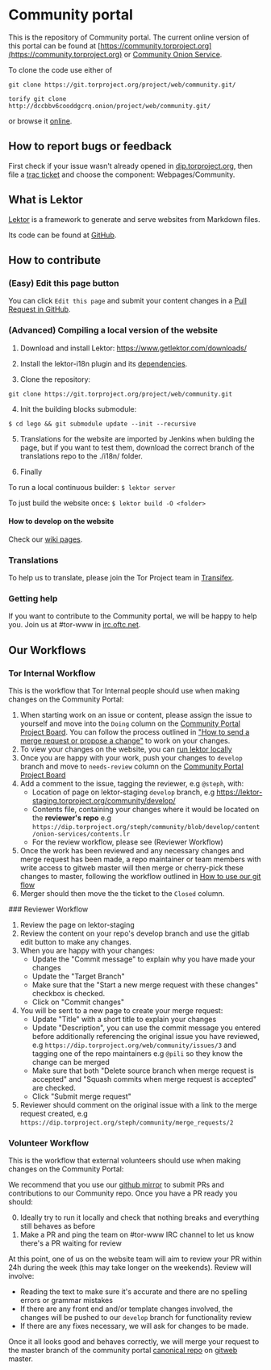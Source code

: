 # Community portal

This is the repository of Community portal. The current online version of this portal can be found at [https://community.torproject.org](https://community.torproject.org) or [Community Onion Service](http://3gldbgtv5e4god56.onion/).

To clone the code use either of 

```git clone https://git.torproject.org/project/web/community.git/```

```torify git clone http://dccbbv6cooddgcrq.onion/project/web/community.git/``` 

or browse it [online](http://gitweb.torproject.org/project/web/community.git).

## How to report bugs or feedback 

First check if your issue wasn't already opened in [dip.torproject.org](https://dip.torproject.org/web/community/issues), then file a [trac ticket](https://trac.torproject.org/projects/tor/newticket) and choose the component: Webpages/Community. 


## What is Lektor

[Lektor](https://www.getlektor.com/) is a framework to generate and serve websites from Markdown files.

Its code can be found at [GitHub](https://github.com/lektor/lektor).

## How to contribute

### (Easy) Edit this page button

You can click ```Edit this page``` and submit your content changes in a [Pull Request in GitHub](https://github.com/torproject/community/pulls).

### (Advanced) Compiling a local version of the website

1. Download and install Lektor: https://www.getlektor.com/downloads/

2. Install the lektor-i18n plugin and its [dependencies](https://github.com/numericube/lektor-i18n-plugin#prerequisites).

3. Clone the repository:

```git clone https://git.torproject.org/project/web/community.git```

4. Init the building blocks submodule: 

```$ cd lego && git submodule update --init --recursive```

5. Translations for the website are imported by Jenkins when bulding the page, but if you want to test them, download the correct branch of the translations repo to the ./i18n/ folder.

6. Finally

To run a local continuous builder: ```$ lektor server```

To just build the website once: ```$ lektor build -O <folder>```

#### How to develop on the website

Check our [wiki pages](https://dip.torproject.org/web/community/wikis/How-to-develop-on-the-website).

### Translations

To help us to translate, please join the Tor Project team in [Transifex](https://www.transifex.com/).


### Getting help

If you want to contribute to the Community portal, we will be happy to help you. Join us at #tor-www in [irc.oftc.net](https://www.oftc.net).

## Our Workflows

### Tor Internal Workflow

This is the workflow that Tor Internal people should use when making changes on the Community Portal:

1. When starting work on an issue or content, please assign the issue to yourself and move into the `Doing` column on the [Community Portal Project Board](https://dip.torproject.org/web/community/-/boards). You can follow the process outlined in ["How to send a merge request or propose a change"](https://dip.torproject.org/web/tpo/wikis/Git-flow-and-merge-requests#how-to-send-a-merge-request-or-propose-a-change) to work on your changes.
2. To view your changes on the website, you can [run lektor locally](https://dip.torproject.org/web/tpo/wikis/Compiling-a-local-version-of-the-website)
3. Once you are happy with your work, push your changes to `develop` branch and move to `needs-review` column on the [Community Portal Project Board](https://dip.torproject.org/web/community/-/boards)
4. Add a comment to the issue, tagging the reviewer, e.g `@steph`, with:
    - Location of page on lektor-staging `develop` branch, e.g https://lektor-staging.torproject.org/community/develop/
    - Contents file, containing your changes where it would be located on the **reviewer's repo** e.g `https://dip.torproject.org/steph/community/blob/develop/content/onion-services/contents.lr`
    - For the review workflow, please see (Reviewer Workflow)
5. Once the work has been reviewed and any necessary changes and merge request has been made, a repo maintainer or team members with write access to gitweb master will then merge or cherry-pick these changes to master, following the workflow outlined in [How to use our git flow](https://dip.torproject.org/web/tpo/wikis/Git-flow-and-merge-requests#how-to-use-our-git-flow)
6. Merger should then move the the ticket to the `Closed` column.

### Reviewer Workflow

1. Review the page on lektor-staging
2. Review the content on your repo's develop branch and use the gitlab edit button to make any changes.
3. When you are happy with your changes:
    - Update the "Commit message" to explain why you have made your changes
    - Update the "Target Branch"
    - Make sure that the "Start a new merge request with these changes" checkbox is checked.
    - Click on "Commit changes"
4. You will be sent to a new page to create your merge request:
    - Update "Title" with a short title to explain your changes
    - Update "Description", you can use the commit message you entered before additionally referencing the original issue you have reviewed, e.g `https://dip.torproject.org/web/community/issues/3` and tagging one of the repo maintainers e.g `@pili` so they know the change can be merged
    - Make sure that both "Delete source branch when merge request is accepted" and "Squash commits when merge request is accepted" are checked.
    - Click "Submit merge request"
5. Reviewer should comment on the original issue with a link to the merge request created, e.g `https://dip.torproject.org/steph/community/merge_requests/2`

### Volunteer Workflow

This is the workflow that external volunteers should use when making changes on the Community Portal:

We recommend that you use our [github mirror](https://github.com/torproject/community) to submit PRs and contributions to our Community repo. Once you have a PR ready you should:

0. Ideally try to run it locally and check that nothing breaks and everything still behaves as before
1. Make a PR and ping the team on #tor-www IRC channel to let us know there's a PR waiting for review

At this point, one of us on the website team will aim to review your PR within 24h during the week (this may take longer on the weekends). Review will involve:

  - Reading the text to make sure it's accurate and there are no spelling errors or grammar mistakes
  - If there are any front end and/or template changes involved, the changes will be pushed to our `develop` branch for functionality review
  - If there are any fixes necessary, we will ask for changes to be made.

Once it all looks good and behaves correctly, we will merge your request to the master branch of the community portal [canonical repo](https://gitweb.torproject.org/project/web/community.git/) on [gitweb](https://gitweb.torproject.org/) master. 

